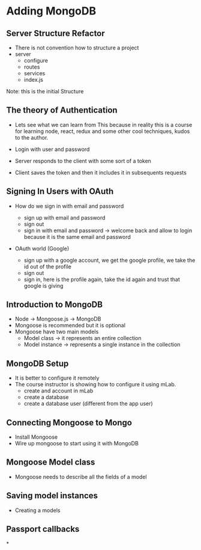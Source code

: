 # Adding MongoDB

## Server Structure Refactor

* There is not convention how to structure a project
* server
  * configure
  * routes
  * services
  * index.js

Note: this is the initial Structure

## The theory of Authentication

* Lets see what we can learn from This because in reality this is a course for learning node, react, redux and some other cool techniques, kudos to the author.

* Login with user and password
* Server responds to the client with some sort of a token
* Client saves the token and then it includes it in subsequents requests

## Signing In Users with OAuth

* How do we sign in with email and password

  * sign up with email and password
  * sign out
  * sign in with email and password -> welcome back and allow to login because it is the same email and password

* OAuth world (Google)
  * sign up with a google account, we get the google profile, we take the id out of the profile
  * sign out
  * sign in, here is the profile again, take the id again and trust that google is giving

## Introduction to MongoDB

* Node -> Mongoose.js -> MongoDB
* Mongoose is recommended but it is optional
* Mongoose have two main models
  * Model class -> it represents an entire collection
  * Model instance -> represents a single instance in the collection

## MongoDB Setup

* It is better to configure it remotely
* The course instructor is showing how to configure it using mLab.
  * create and account in mLab
  * create a database
  * create a database user (different from the app user)

## Connecting Mongoose to Mongo

* Install Mongoose
* Wire up mongoose to start using it with MongoDB

## Mongoose Model class

* Mongoose needs to describe all the fields of a model

## Saving model instances

* Creating a models

## Passport callbacks

\*
